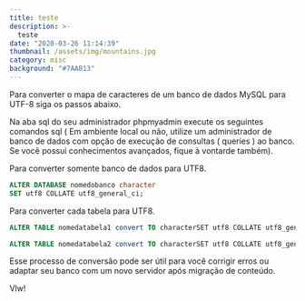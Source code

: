 ```yaml
---
title: teste
description: >-
  teste
date: "2020-03-26 11:14:39"
thumbnail: /assets/img/mountains.jpg
category: misc
background: "#7AAB13"
---
```


Para converter o mapa de caracteres de um banco de dados MySQL para UTF-8 siga os passos abaixo.

Na aba sql do seu administrador phpmyadmin execute os seguintes comandos sql ( Em ambiente local ou não, utilize um administrador de banco de dados com opção de execução de consultas ( queries ) ao banco. Se você possui conhecimentos avançados, fique à vontarde também).

Para converter somente banco de dados para UTF8.

```sql
ALTER DATABASE nomedobanco character
SET utf8 COLLATE utf8_general_ci;
```

Para converter cada tabela para UTF8.

```sql
ALTER TABLE nomedatabela1 convert TO characterSET utf8 COLLATE utf8_general_ci;
```

```sql
ALTER TABLE nomedatabela2 convert TO characterSET utf8 COLLATE utf8_general_ci;
```

Esse processo de conversão pode ser útil para você corrigir erros ou adaptar seu banco com um novo servidor após migração de conteúdo.

Vlw!
